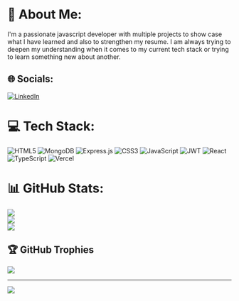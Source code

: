 # 💫 About Me:
I'm a passionate javascript developer with multiple projects to show case what I have learned and also to strengthen my resume. I am always trying to deepen my understanding when it comes to my current tech stack or trying to learn something new about another. 


## 🌐 Socials:
[![LinkedIn](https://img.shields.io/badge/LinkedIn-%230077B5.svg?logo=linkedin&logoColor=white)](https://linkedin.com/in/www.linkedin.com/in/zekarias-fekadu-a3b330325) 

# 💻 Tech Stack:
![HTML5](https://img.shields.io/badge/html5-%23E34F26.svg?style=for-the-badge&logo=html5&logoColor=white) ![MongoDB](https://img.shields.io/badge/MongoDB-%234ea94b.svg?style=for-the-badge&logo=mongodb&logoColor=white) ![Express.js](https://img.shields.io/badge/express.js-%23404d59.svg?style=for-the-badge&logo=express&logoColor=%2361DAFB) ![CSS3](https://img.shields.io/badge/css3-%231572B6.svg?style=for-the-badge&logo=css3&logoColor=white) ![JavaScript](https://img.shields.io/badge/javascript-%23323330.svg?style=for-the-badge&logo=javascript&logoColor=%23F7DF1E) ![JWT](https://img.shields.io/badge/JWT-black?style=for-the-badge&logo=JSON%20web%20tokens) ![React](https://img.shields.io/badge/react-%2320232a.svg?style=for-the-badge&logo=react&logoColor=%2361DAFB) ![TypeScript](https://img.shields.io/badge/typescript-%23007ACC.svg?style=for-the-badge&logo=typescript&logoColor=white) ![Vercel](https://img.shields.io/badge/vercel-%23000000.svg?style=for-the-badge&logo=vercel&logoColor=white)
# 📊 GitHub Stats:
![](https://github-readme-stats.vercel.app/api?username=mekariyas&theme=dark&hide_border=false&include_all_commits=false&count_private=false)<br/>
![](https://nirzak-streak-stats.vercel.app/?user=mekariyas&theme=dark&hide_border=false)<br/>
![](https://github-readme-stats.vercel.app/api/top-langs/?username=mekariyas&theme=dark&hide_border=false&include_all_commits=false&count_private=false&layout=compact)

## 🏆 GitHub Trophies
![](https://github-profile-trophy.vercel.app/?username=mekariyas&theme=radical&no-frame=false&no-bg=true&margin-w=4)

---
[![](https://visitcount.itsvg.in/api?id=mekariyas&icon=0&color=0)](https://visitcount.itsvg.in)

<!-- Proudly created with GPRM ( https://gprm.itsvg.in ) -->
